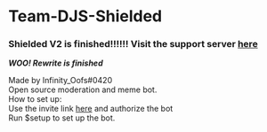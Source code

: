 # Team-DJS-Shielded
### Shielded V2 is finished!!!!!! Visit the support server [here](https://discord.gg/YEsEQvW9Xw) 
  
**_WOO! Rewrite is finished_**
  
Made by Infinity_Oofs#0420  
Open source moderation and meme bot.  
How to set up:  
Use the invite link [here](https://discord.com/api/oauth2/authorize?client_id=863465066308829184&permissions=469888087&scope=bot) and authorize the bot  
Run $setup to set up the bot.  
